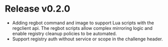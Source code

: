 # Release v0.2.0

- Adding regbot command and image to support Lua scripts with the regclient api.
  The regbot scripts allow complex mirroring logic and enable registry cleanup
  policies to be automated.
- Support registry auth without service or scope in the challenge header.
